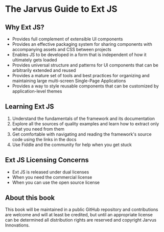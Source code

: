 # The Jarvus Guide to Ext JS

## Why Ext JS?
- Provides full complement of extensible UI components
- Provides an effective packaging system for sharing components with accompanying assets and CSS between projects
- Enables JS to be developed in a form that is independent of how it ultimately gets loaded
- Provides universal structure and patterns for UI components that can be arbitrarily extended and reused
- Provides a mature set of tools and best practices for organizing and maintaining large multi-screen Single-Page Applications
- Provides a way to style reusable components that can be customized by application-level themes

## Learning Ext JS
1. Understand the fundamentals of the framework and its documentation
2. Explore all the sources of quality examples and learn how to extract only what you need from them
3. Get comfortable with navigating and reading the framework's source code using the links in the docs
4. Use Fiddle and the community for help when you get stuck

## Ext JS Licensing Concerns
- Ext JS is released under dual licenses
- When you need the commercial license
- When you can use the open source license

## About this book
This book will be maintained in a public GitHub repository and contributions are welcome and will at least be credited, but until an appropriate license can be determined all distribution rights are reserved and copyright Jarvus Innovations.